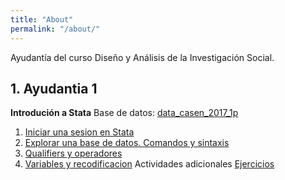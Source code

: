 ```yaml
---
title: "About"
permalink: "/about/"
---
```


Ayudantía del curso Diseño y Análisis de la Investigación Social.

## 1. Ayudantia 1
**Introdución a Stata**
Base de datos: [data\_casen\_2017\_1p](https://www.dropbox.com/s/3ydnojfh37en52n/data_casen_2017_1p.dta?dl=0 "Casen 2017")
1. [Iniciar una sesion en Stata](https://pjcarozzi.github.io/SOL3000_19/abrir-una-sesion-en-Stata/ "Parte 1")
2. [Explorar una base de datos. Comandos y sintaxis](https://pjcarozzi.github.io/SOL3000_19/explorar-una-base-de-datos/ "Parte 2")
3. [Qualifiers y operadores](https://pjcarozzi.github.io/SOL3000_19/qualifiers/ "Parte 3")
4. [Variables y recodificacion](https://pjcarozzi.github.io/SOL3000_19/recodificar-variables/ "Parte 4")
Actividades adicionales [Ejercicios](https://pjcarozzi.github.io/SOL3000_19/ejercicios-ayudantia-1/)

